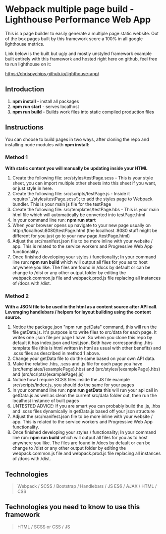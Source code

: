# Webpack multiple page build - Lighthouse Performance Web App
This is a page builder to easily generate a multiple page static website. Out of the box pages built by this framework score a 100% in all google lighthouse metrics.

Link below is the built but ugly and mostly unstyled framework example built entirely with this framework and hosted right here on github, feel free to run lighthouse on it:

https://chrispychips.github.io/lighthouse-app/

## Introduction
1. **npm install** - install all packages
2. **npm run start** - serves localhost
3. **npm run build** - Builds work files into static compiled production files

## Instructions
You can choose to build pages in two ways, after cloning the repo and installing node modules with **npm install**:

### Method 1
**With static content you will manually be updating inside your HTML**

  1. Create the following file: src/styles/testPage.scss - This is your style sheet, you can import multiple other sheets into this sheet if you want, or just style in here.
  2. Create the following file: src/scripts/testPage.js - Inside it require('../styles/testPage.scss'); to add the styles page to Webpack bundler. This is your main js file for the testPage
  3. Create the following file: src/templates/testPage.hbs - This is your main html file which will automatically be converted into testPage.html
  4. In your command line run: **npm run start**
  5. When your browser opens up navigate to your new page usually on http://localhost:8080/testPage.html (the localhost :8080 stuff might be different for you just go to your new page /testPage.html)
  6. Adjust the src/manifest.json file to be more inline with your website / app. This is related to the service workers and Progressive Web App functionality.
  7. Once finished developing your styles / functionality; In your command line run: **npm run build** which will output all files for you as to host anywhere you like. The files are found in /docs by default or can be change to /dist or any other output folder by editing the webpack.common.js file and webpack.prod.js file replacing all instances of /docs with /dist.

### Method 2
**With a JSON file to be used in the html as a content source after API call. Leveraging handlebars / helpers for layout building using the content source.**

  1. Notice the package.json "npm run getData" command, this will run the file getData.js. It's purpose is to write files to src/data for each page. It writes one .json file per page I have. So when you clone this repo by default it has index.json and test.json. Both have corresponding .hbs template file (this is html written in html as usual with other benefits) and .scss files as described in method 1 above.
  2. Change your getData file to do the same based on your own API data.
  3. Make the relative .hbs, .scss and .js file for each page you have (src/templates/{examplePage}.hbs) and (src/styles/{examplePage}.hbs) and (src/scripts/{examplePage}.js)
  4. Notice how I require SCSS files inside the JS file example src/scripts/index.js, you should do the same for your pages
  5. In your command line run: **npm run getData** this will run your api call in getData.js as well as clean the current src/data folder out, then run the localhost instance of built pages
  6. UNTESTED ADVICE: If you are smart you can probably build the .js, .hbs and .scss files dynamically in getData.js based off your json structure
  7. Adjust the src/manifest.json file to be more inline with your website / app. This is related to the service workers and Progressive Web App functionality.
  8. Once finished developing your styles / functionality; In your command line run: **npm run build** which will output all files for you as to host anywhere you like. The files are found in /docs by default or can be change to /dist or any other output folder by editing the webpack.common.js file and webpack.prod.js file replacing all instances of /docs with /dist.


## Technologies
> Webpack / SCSS / Bootstrap / Handlebars / JS ES6 / AJAX / HTML / CSS

## Technologies you need to know to use this framework
> HTML / SCSS or CSS / JS
